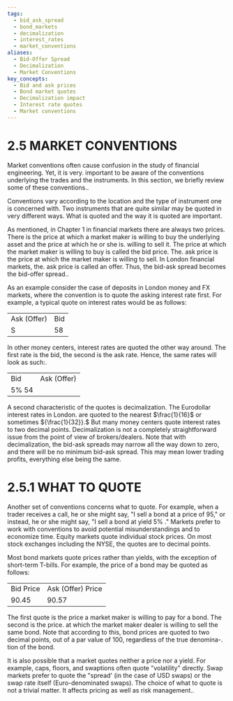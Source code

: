 ```yaml
---
tags:
  - bid_ask_spread
  - bond_markets
  - decimalization
  - interest_rates
  - market_conventions
aliases:
  - Bid-Offer Spread
  - Decimalization
  - Market Conventions
key_concepts:
  - Bid and ask prices
  - Bond market quotes
  - Decimalization impact
  - Interest rate quotes
  - Market conventions
---
```


# 2.5 MARKET CONVENTIONS  

Market conventions often cause confusion in the study of financial engineering. Yet, it is very. important to be aware of the conventions underlying the trades and the instruments. In this section, we briefly review some of these conventions..  

Conventions vary according to the location and the type of instrument one is concerned with. Two instruments that are quite similar may be quoted in very different ways. What is quoted and the way it is quoted are important.  

As mentioned, in Chapter 1 in financial markets there are always two prices. There is the price at which a market maker is willing to buy the underlying asset and the price at which he or she is. willing to sell it. The price at which the market maker is willing to buy is called the bid price. The. ask price is the price at which the market maker is willing to sell. In London financial markets, the. ask price is called an offer. Thus, the bid-ask spread becomes the bid-offer spread..  

As an example consider the case of deposits in London money and FX markets, where the convention is to quote the asking interest rate first. For example, a typical quote on interest rates would be as follows:  

<html><body><table><tr><td>Ask (Offer)</td><td>Bid</td></tr><tr><td>S</td><td>58</td></tr></table></body></html>  

In other money centers, interest rates are quoted the other way around. The first rate is the bid, the second is the ask rate. Hence, the same rates will look as such:.  

<html><body><table><tr><td>Bid</td><td>Ask (Offer)</td></tr><tr><td>5% 54</td><td></td></tr></table></body></html>  

A second characteristic of the quotes is decimalization. The Eurodollar interest rates in London. are quoted to the nearest $\frac{1}{16}$ or sometimes ${\frac{1}{32}}.$ But many money centers quote interest rates to two decimal points. Decimalization is not a completely straightforward issue from the point of view of brokers/dealers. Note that with decimalization, the bid-ask spreads may narrow all the way down to zero, and there will be no minimum bid-ask spread. This may mean lower trading profits, everything else being the same.  

# 2.5.1 WHAT TO QUOTE  

Another set of conventions concerns what to quote. For example, when a trader receives a call, he or she might say, "I sell a bond at a price of 95," or instead, he or she might say, "I sell a bond at yield $5\%$ ." Markets prefer to work with conventions to avoid potential misunderstandings and to economize time. Equity markets quote individual stock prices. On most stock exchanges including the NYSE, the quotes are to decimal points.  

Most bond markets quote prices rather than yields, with the exception of short-term T-bills. For example, the price of a bond may be quoted as follows:  

<html><body><table><tr><td>Bid Price</td><td>Ask (Offer) Price</td></tr><tr><td>90.45</td><td>90.57</td></tr></table></body></html>  

The first quote is the price a market maker is willing to pay for a bond. The second is the price. at which the market maker dealer is willing to sell the same bond. Note that according to this, bond prices are quoted to two decimal points, out of a par value of 100, regardless of the true denomina-. tion of the bond.  

It is also possible that a market quotes neither a price nor a yield. For example, caps, floors, and swaptions often quote "volatility" directly. Swap markets prefer to quote the "spread' (in the case of USD swaps) or the swap rate itself (Euro-denominated swaps). The choice of what to quote is not a trivial matter. It affects pricing as well as risk management..  
